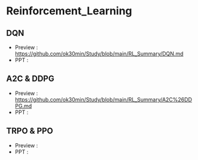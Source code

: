 # Reinforcement_Learning

## DQN
* Preview : https://github.com/ok30min/Study/blob/main/RL_Summary/DQN.md
* PPT : 

## A2C & DDPG
* Preview : https://github.com/ok30min/Study/blob/main/RL_Summary/A2C%26DDPG.md
* PPT : 

## TRPO & PPO
* Preview : 
* PPT : 
